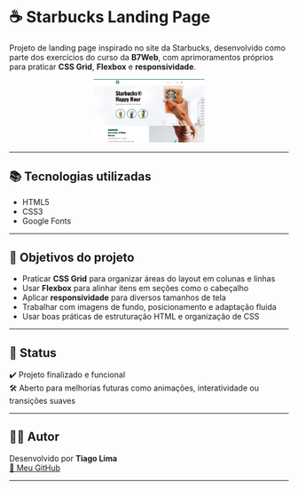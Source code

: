 # ☕ Starbucks Landing Page

Projeto de landing page inspirado no site da Starbucks, desenvolvido como parte dos exercícios do curso da **B7Web**, com aprimoramentos próprios para praticar **CSS Grid**, **Flexbox** e **responsividade**.

<div align="center">
  <img src="starbucks.png" width="200" alt="Preview do projeto"/>
</div>

---

## 📚 Tecnologias utilizadas

- HTML5
- CSS3
- Google Fonts 


---

## 🎯 Objetivos do projeto

- Praticar **CSS Grid** para organizar áreas do layout em colunas e linhas
- Usar **Flexbox** para alinhar itens em seções como o cabeçalho
- Aplicar **responsividade** para diversos tamanhos de tela
- Trabalhar com imagens de fundo, posicionamento e adaptação fluida
- Usar boas práticas de estruturação HTML e organização de CSS



---

## 🧪 Status

✔️ Projeto finalizado e funcional  
🛠️ Aberto para melhorias futuras como animações, interatividade ou transições suaves

---

## 👨‍💻 Autor

Desenvolvido por **Tiago Lima**  
[🔗 Meu GitHub](https://github.com/ti-limaa)

---


